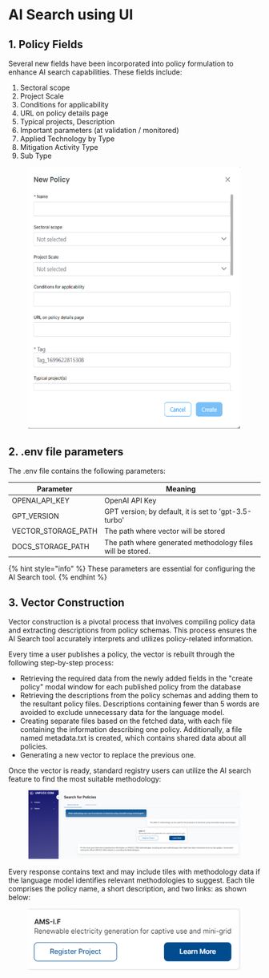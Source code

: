# AI Search using UI

## 1. Policy Fields

Several new fields have been incorporated into policy formulation to enhance AI search capabilities. These fields include:

1. Sectoral scope
2. Project Scale
3. Conditions for applicability
4. URL on policy details page
5. Typical projects, Description
6. Important parameters (at validation / monitored)
7. Applied Technology by Type
8. Mitigation Activity Type
9. Sub Type

<figure><img src="../../../.gitbook/assets/image (411).png" alt=""><figcaption></figcaption></figure>

## 2. .env file parameters

The .env file contains the following parameters:

| Parameter             | Meaning                                                    |
| --------------------- | ---------------------------------------------------------- |
| OPENAI\_API\_KEY      | OpenAI API Key                                             |
| GPT\_VERSION          | GPT version; by default, it is set to 'gpt-3.5-turbo'      |
| VECTOR\_STORAGE\_PATH | The path where vector will be stored                       |
| DOCS\_STORAGE\_PATH   | The path where generated methodology files will be stored. |

{% hint style="info" %}
These parameters are essential for configuring the AI Search tool.
{% endhint %}

## 3. Vector Construction

Vector construction is a pivotal process that involves compiling policy data and extracting descriptions from policy schemas. This process ensures the AI Search tool accurately interprets and utilizes policy-related information.

Every time a user publishes a policy, the vector is rebuilt through the following step-by-step process:

* Retrieving the required data from the newly added fields in the "create policy" modal window for each published policy from the database
* Retrieving the descriptions from the policy schemas and adding them to the resultant policy files. Descriptions containing fewer than 5 words are avoided to exclude unnecessary data for the language model.
* Creating separate files based on the fetched data, with each file containing the information describing one policy. Additionally, a file named metadata.txt is created, which contains shared data about all policies.
* Generating a new vector to replace the previous one.

Once the vector is ready, standard registry users can utilize the AI search feature to find the most suitable methodology:

<figure><img src="../../../.gitbook/assets/image (412).png" alt=""><figcaption></figcaption></figure>

Every response contains text and may include tiles with methodology data if the language model identifies relevant methodologies to suggest. Each tile comprises the policy name, a short description, and two links: as shown below:

<figure><img src="../../../.gitbook/assets/image (413).png" alt=""><figcaption></figcaption></figure>
